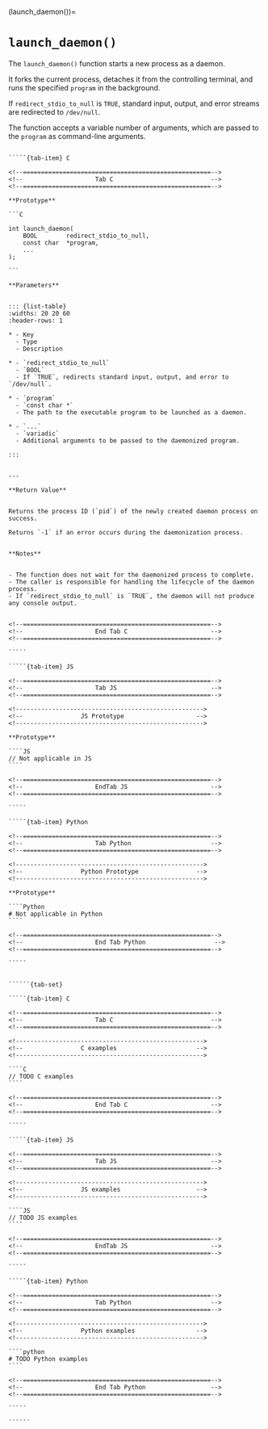 <!-- ============================================================== -->
(launch_daemon())=
# `launch_daemon()`
<!-- ============================================================== -->


The `launch_daemon()` function starts a new process as a daemon.

It forks the current process, detaches it from the controlling terminal, 
and runs the specified `program` in the background.

If `redirect_stdio_to_null` is `TRUE`, standard input, output, and error 
streams are redirected to `/dev/null`.

The function accepts a variable number of arguments, which are passed 
to the `program` as command-line arguments.


<!------------------------------------------------------------>
<!--                    Prototypes                          -->
<!------------------------------------------------------------>

``````{tab-set}

`````{tab-item} C

<!--====================================================-->
<!--                    Tab C                           -->
<!--====================================================-->

**Prototype**

```C

int launch_daemon(
    BOOL        redirect_stdio_to_null,
    const char  *program,
    ...
);

```

**Parameters**


::: {list-table}
:widths: 20 20 60
:header-rows: 1

* - Key
  - Type
  - Description

* - `redirect_stdio_to_null`
  - `BOOL`
  - If `TRUE`, redirects standard input, output, and error to `/dev/null`.

* - `program`
  - `const char *`
  - The path to the executable program to be launched as a daemon.

* - `...`
  - `variadic`
  - Additional arguments to be passed to the daemonized program.

:::


---

**Return Value**


Returns the process ID (`pid`) of the newly created daemon process on success.

Returns `-1` if an error occurs during the daemonization process.


**Notes**


- The function does not wait for the daemonized process to complete.
- The caller is responsible for handling the lifecycle of the daemon process.
- If `redirect_stdio_to_null` is `TRUE`, the daemon will not produce any console output.


<!--====================================================-->
<!--                    End Tab C                       -->
<!--====================================================-->

`````

`````{tab-item} JS

<!--====================================================-->
<!--                    Tab JS                          -->
<!--====================================================-->

<!---------------------------------------------------->
<!--                JS Prototype                    -->
<!---------------------------------------------------->

**Prototype**

````JS
// Not applicable in JS
````

<!--====================================================-->
<!--                    EndTab JS                       -->
<!--====================================================-->

`````

`````{tab-item} Python

<!--====================================================-->
<!--                    Tab Python                      -->
<!--====================================================-->

<!---------------------------------------------------->
<!--                Python Prototype                -->
<!---------------------------------------------------->

**Prototype**

````Python
# Not applicable in Python
````

<!--====================================================-->
<!--                    End Tab Python                   -->
<!--====================================================-->

`````

``````

<!------------------------------------------------------------>
<!--                    Examples                            -->
<!------------------------------------------------------------>

```````{dropdown} Examples

``````{tab-set}

`````{tab-item} C

<!--====================================================-->
<!--                    Tab C                           -->
<!--====================================================-->

<!---------------------------------------------------->
<!--                C examples                      -->
<!---------------------------------------------------->

````C
// TODO C examples
````

<!--====================================================-->
<!--                    End Tab C                       -->
<!--====================================================-->

`````

`````{tab-item} JS

<!--====================================================-->
<!--                    Tab JS                          -->
<!--====================================================-->

<!---------------------------------------------------->
<!--                JS examples                     -->
<!---------------------------------------------------->

````JS
// TODO JS examples
````

<!--====================================================-->
<!--                    EndTab JS                       -->
<!--====================================================-->

`````

`````{tab-item} Python

<!--====================================================-->
<!--                    Tab Python                      -->
<!--====================================================-->

<!---------------------------------------------------->
<!--                Python examples                 -->
<!---------------------------------------------------->

````python
# TODO Python examples
````

<!--====================================================-->
<!--                    End Tab Python                  -->
<!--====================================================-->

`````

``````

```````

